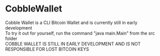 # CobbleWallet
Cobble Wallet is a CLI Bitcoin Wallet and is currently still in early development<br>
To try it out for yourself, run the command "java main.Main" from the src folder<br>
COBBLE WALLET IS STILL IN EARLY DEVELOPMENT AND IS NOT RESPONSIBLE FOR LOST BITCOIN KEYS
